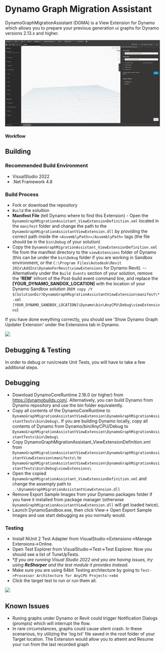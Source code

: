 # Dynamo Graph Migration Assistant

DynamoGraphMigrationAssistant (DGMA) is a View Extension for Dynamo which allows you to prepare your previous generation ui graphs for Dynamo versions 2.13.x and higher.

<img src="https://raw.githubusercontent.com/DynamoDS/DynamoGraphMigrationAssistant/master/doc/sample.gif"/>

#### Workflow



## Building

### Recommended Build Environment
- VisualStudio 2022
- .Net Framework 4.8

### Build Process
- Fork or download the repository
- ```Build``` the soluition 
- **Manifest File** (tell Dynamo where to find this Extension) - Open the ```DynamoGraphMigrationAssistant_ViewExtensionDefinition.xml``` located in the ```manifest``` folder and change the path to the ```DynamoGraphMigrationAssistantViewExtension.dll``` by providing the correct path inside the ```<AssemblyPath></AssemblyPath>``` tags (the file should be in the ```bin\Debug``` of your solution) 
- Copy the ```DynamoGraphMigrationAssistant_ViewExtensionDefinition.xml``` file from the manifest directory to the ```viewExtensions``` folder of Dynamo (this can be under the ```bin\Debug``` folder if you are working in Sandbox environment, or the ```C:\Program Files\Autodesk\Revit 202x\AddIns\DynamoForRevit\viewExtensions``` for Dynamo Revit).
-- Alternatively under the ```Build Events``` section of your solution, remove the **'REM'** infront of the Post-build event command line, and replace the **[YOUR_DYNAMO_SANDOX_LOCATION]** with the location of your Dynamo Sandbox solution (```REM copy /Y $(SolutionDir)DynamoGraphMigrationAssistantViewExtension\manifest\*.xml [YOUR_DYNAMO_SANDBOX_LOCATION]\Dynamo\bin\AnyCPU\Debug\viewExtensions```)

If you have done eveything correctly, you should see 'Show Dynamo Graph Updater Extension' under the Extensions tab in Dynamo.

<img src="https://user-images.githubusercontent.com/5354594/186402333-7c49302b-a544-41ec-8dc2-20310c215419.png" width="200">

## Debugging & Testing
In order to debug or run/create Unit Tests, you will have to take a few additional steps.

## Debugging
- Download DynamoCoreRuntime 2.16.0 (or higher) from https://dynamobuilds.com/. Alternatively, you can build Dynamo from Dynamo repository and use the bin folder equivalently.
- Copy all contents of the DynamoCoreRuntime to ```DynamoGraphMigrationAssistantViewExtension\DynamoGraphMigrationAssistantTests\bin\Debug\```. If you are building Dynamo locally, copy all contents of Dynamo from Dynamo/bin/AnyCPU/Debug to ```DynamoGraphMigrationAssistantViewExtension\DynamoGraphMigrationAssistantTests\bin\Debug\```
- Copy DynamoGraphMigrationAssistant_ViewExtensionDefinition.xml from ```DynamoGraphMigrationAssistantViewExtension\DynamoGraphMigrationAssistantViewExtension\manifests\``` to ```DynamoGraphMigrationAssistantViewExtension\DynamoGraphMigrationAssistantTests\bin\Debug\viewExtensions\```
- Open the copied ```DynamoGraphMigrationAssistant_ViewExtensionDefinition.xml``` and change the assemply path to ```..\DynamoGraphMigrationAssistantViewExtension.dll```
- Remove Export Sample Images from your Dynamo packages folder if you have it installed from package manager (otherwise ```DynamoGraphMigrationAssistantViewExtension.dll``` will get loaded twice). 
- Launch DynamoSandbox.exe, then click View-> Open Export Sample Images and use start debugging as you normally would.

### Testing
- Install NUnit 2 Test Adapter from VisualStudio->Extensions->Manage Extensions->Online.
- Open Test Explorer from VisualStudio->Test->Test Explorer. Now you should see a list of TuneUpTests.
- **If you are running Visual Studio 2022 and you are having issues, try using **ReSharper** and the test module it provides instead.*
- Make sure you are using 64bit Testing architecture by going to ```Test->Processor Architecture for AnyCPU Projects->x64```
- Click the target test to run or run them all.

<img src="https://user-images.githubusercontent.com/5354594/190202380-b05b7f9e-2223-4442-ba4d-16dca27d8c47.png" width="450">

## Known Issues
- Runing graphs under Dynamo or Revit could trigger Notification Dialogs (prompts) which will interrupt the flow.
- In rare circumstances, graphs could cause silent crash. In these scenarious, try utilizing the 'log.txt' file saved in the root folder of your Target location. The Extension would allow you to attemt and Resume your run from the last recorded graph

